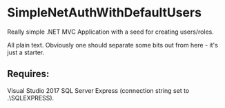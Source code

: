# SimpleNetAuthWithDefaultUsers

Really simple .NET MVC Application with a seed for creating users/roles. 

All plain text. Obviously one should separate some bits out from here - it's just a starter.

## Requires:
Visual Studio 2017
SQL Server Express (connection string set to .\SQLEXPRESS).



